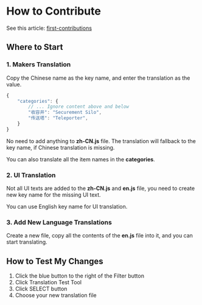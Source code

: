 # How to Contribute

See this article: [first-contributions](https://github.com/firstcontributions/first-contributions)

## Where to Start

### 1. Makers Translation

Copy the Chinese name as the key name, and enter the translation as the value.

```JavaScript
{
    "categories": {
        // ... Ignore content above and below
        "收容井": "Securement Silo",
        "传送塔": "Teleporter",
    }
}
```

No need to add anything to **zh-CN.js** file. The translation will fallback to the key name, if Chinese translation is missing.

You can also translate all the item names in the **categories**.

### 2. UI Translation

Not all UI texts are added to the **zh-CN.js** and **en.js** file, you need to create new key name for the missing UI text.

You can use English key name for UI translation.

### 3. Add New Language Translations

Create a new file, copy all the contents of the **en.js** file into it, and you can start translating.

## How to Test My Changes

1. Click the blue button to the right of the Filter button
2. Click Translation Test Tool
3. Click SELECT button
4. Choose your new translation file
